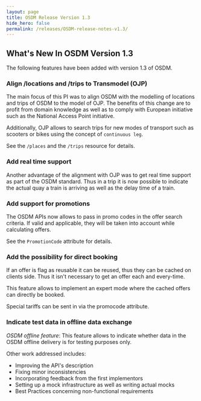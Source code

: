 ```yaml
---
layout: page
title: OSDM Release Version 1.3
hide_hero: false
permalink: /releases/OSDM-release-notes-v1.3/
---
```


## What's New In OSDM Version 1.3

The following features have been added with version 1.3 of OSDM.

### Align /locations and /trips to Transmodel (OJP)

The main focus of this PI was to align OSDM with the modelling of locations and trips of OSDM to the model of OJP. The benefits of this change are to profit from domain knowledge as well as to comply with European initiative such as the National Access Point initiative.

Additionally, OJP allows to search trips for new modes of transport such as scooters or bikes using the concept of `continuous leg`.

See the `/places` and the `/trips` resource for details.

### Add real time support

Another advantage of the alignment with OJP was to get real time support as part of the OSDM standard. Thus in a trip it is now possible to indicate the actual quay a train is arriving as well as the delay time of a train.

### Add support for promotions

The OSDM APIs now allows to pass in promo codes in the offer search criteria. If valid and applicable, they will be taken into account while calculating offers.

See the `PromotionCode` attribute for details.
  
### Add the possibility for direct booking

If an offer is flag as reusable it can be reused, thus they can be cached on clients side. Thus it isn't necessary to get an offer each and every-time.

This feature allows to implement an expert mode where the cached offers can directly be booked.
  
Special tariffs can be sent in via the promocode attribute.

### Indicate test data in offline data exchange

*OSDM offline feature*: This feature allows to indicate whether data in the OSDM offline delivery is for testing purposes only.

Other work addressed includes:

- Improving the API's description
- Fixing minor inconsistencies
- Incorporating feedback from the first implementors
- Setting up a mock infrastructure as well as writing actual mocks
- Best Practices concerning non-functional requirements
